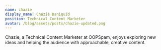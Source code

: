 ```yaml
---
name: chazie
display_name: Chazie Baniquid
position: Technical Content Marketer
avatar: /blog/assets/posts/chazie-updated.png
---
```

Chazie, a Technical Content Marketer at OOPSpam, enjoys exploring new ideas and helping the audience with approachable, creative content.
